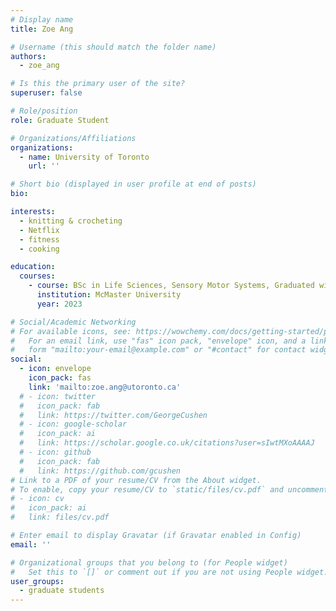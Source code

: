 ```yaml
---
# Display name
title: Zoe Ang

# Username (this should match the folder name)
authors:
  - zoe_ang

# Is this the primary user of the site?
superuser: false

# Role/position
role: Graduate Student

# Organizations/Affiliations
organizations:
  - name: University of Toronto
    url: ''

# Short bio (displayed in user profile at end of posts)
bio: 

interests:
  - knitting & crocheting 
  - Netflix 
  - fitness 
  - cooking

education:
  courses:
    - course: BSc in Life Sciences, Sensory Motor Systems, Graduated with Distinction
      institution: McMaster University
      year: 2023

# Social/Academic Networking
# For available icons, see: https://wowchemy.com/docs/getting-started/page-builder/#icons
#   For an email link, use "fas" icon pack, "envelope" icon, and a link in the
#   form "mailto:your-email@example.com" or "#contact" for contact widget.
social:
  - icon: envelope
    icon_pack: fas
    link: 'mailto:zoe.ang@utoronto.ca'
  # - icon: twitter
  #   icon_pack: fab
  #   link: https://twitter.com/GeorgeCushen
  # - icon: google-scholar
  #   icon_pack: ai
  #   link: https://scholar.google.co.uk/citations?user=sIwtMXoAAAAJ
  # - icon: github
  #   icon_pack: fab
  #   link: https://github.com/gcushen
# Link to a PDF of your resume/CV from the About widget.
# To enable, copy your resume/CV to `static/files/cv.pdf` and uncomment the lines below.
# - icon: cv
#   icon_pack: ai
#   link: files/cv.pdf

# Enter email to display Gravatar (if Gravatar enabled in Config)
email: ''

# Organizational groups that you belong to (for People widget)
#   Set this to `[]` or comment out if you are not using People widget.
user_groups:
  - graduate students
---
```



